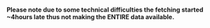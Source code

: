 #### Please note due to some technical difficulties the fetching started ~4hours late thus not making the ENTIRE data available.
